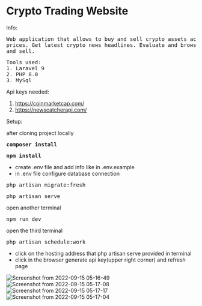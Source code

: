 <h1>
    Crypto Trading Website
</h1>
<p>
Info:
</p>
<pre>
Web application that allows to buy and sell crypto assets according to latest
prices. Get latest crypto news headlines. Evaluate and browse assets to buy
and sell.
</pre>
<pre>
Tools used:
1. Laravel 9
2. PHP 8.0
3. MySql
</pre>


Api keys needed:
1. https://coinmarketcap.com/
2. https://newscatcherapi.com/


<p>
Setup:
</p>
after cloning project locally
<pre>
<b>composer install</b>
</pre>
<pre>
<b>npm install</b>
</pre>
<ul>
<li>create .env file and add info like in .env.example</li>
<li>in .env file configure database connection</li>
</ul>

<pre>
php artisan migrate:fresh
</pre>
<pre>
php artisan serve
</pre>
open another terminal
<pre>
npm run dev
</pre>
open the third terminal
<pre>
php artisan schedule:work
</pre>
<ul>
<li>click on the hosting address that php artisan serve provided in terminal</li>
<li>click in the browser generate api key(upper right corner) and refresh page</li>
</ul>

![Screenshot from 2022-09-15 05-16-49](https://user-images.githubusercontent.com/104777801/190297946-33a981c1-7cfd-409e-bb05-79fe13632fd1.png)
![Screenshot from 2022-09-15 05-17-08](https://user-images.githubusercontent.com/104777801/190297954-b506da98-2ae4-4197-8d28-7ca759a3ddb9.png)
![Screenshot from 2022-09-15 05-17-17](https://user-images.githubusercontent.com/104777801/190297960-2230e433-7b4b-486c-abc2-7ffda594a3d1.png)
![Screenshot from 2022-09-15 05-17-04](https://user-images.githubusercontent.com/104777801/190297968-0fe08aba-36c9-42c3-94a9-100c2b84f1c4.png)
